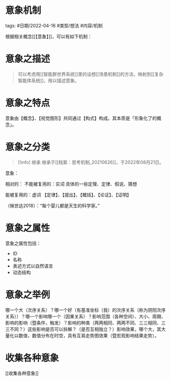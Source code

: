 # 意象机制



tags: #日期/2022-04-16 #类型/想法 #内容/机制 

根据相关概念[[【意象】]]，可以有如下机制：

# 意象之描述

> 可以考虑用[[智能群世界系统]]里的设想[[场景机制]]的方法，映射到[[复杂智能体系统]]，用以描述意象。


# 意象之特点



意象由【概念】、【视觉图形】共同通过【构式】构成。其本质是「形象化了的概念」。

# 意象之分类

> [!info] 继承
> 继承于[[档案：思考机制_20210626]]，于2022年08月21日。



意象：

相对的：
不能被复用的：实词
	具体的一些定理、定律、假说、猜想

能被复用的：虚词
	【定律】、【提出】、【概括】、【论证】、【证明】

（候世达2018）：“每个婴儿都是天生的科学家。”

# 意象之属性





意象之属性包括：
- ID
- 名称
- 表述方式以自然语言
- 动态结构

# 意象之举例

哪一个大（次序关系）？哪一个好（有基准坐标（我）的次序关系（称为阴阳次序关系））？哪一个影响哪一个（因果关系）？影响范围（各种空间）、大小、周期、影响的影响（暨条件，触发）？影响的种类（两两相同、两两不同、三三相同、三三不同？）这些影响是否可以拆解？（是否互相独立？）影响效果，哪个大，其大量化以数值，数值分布在时空，具有互易走势图效果（暨宏观影响结果走势）。


# 收集各种意象


[[收集各种意象]]


